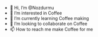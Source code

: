- 👋 Hi, I’m @Nozdurmu
- 👀 I’m interested in Coffee
- 🌱 I’m currently learning Coffee making
- 💞️ I’m looking to collaborate on Coffee
- 📫 How to reach me make Coffee for me

<!---
Nozdurmu/Nozdurmu is a ✨ special ✨ repository because its `README.md` (this file) appears on your GitHub profile.
You can click the Preview link to take a look at your changes.
--->
